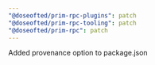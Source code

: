 ```yaml
---
"@doseofted/prim-rpc-plugins": patch
"@doseofted/prim-rpc-tooling": patch
"@doseofted/prim-rpc": patch
---
```


Added provenance option to package.json
